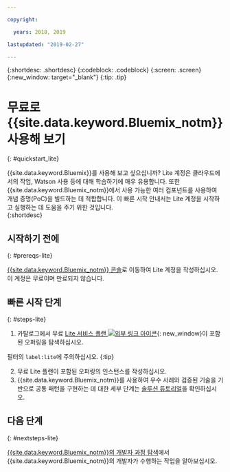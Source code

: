 ```yaml
---

copyright:

  years: 2018, 2019

lastupdated: "2019-02-27"

---
```


{:shortdesc: .shortdesc}
{:codeblock: .codeblock}
{:screen: .screen}
{:new_window: target="_blank"}
{:tip: .tip}


# 무료로 {{site.data.keyword.Bluemix_notm}} 사용해 보기
{: #quickstart_lite}

{{site.data.keyword.Bluemix}}를 사용해 보고 싶으십니까? Lite 계정은 클라우드에서의 작업, Watson 사용 등에 대해 학습하기에 매우 유용합니다. 또한 {{site.data.keyword.Bluemix_notm}}에서 사용 가능한 여러 컴포넌트를 사용하여 개념 증명(PoC)을 빌드하는 데 적합합니다. 이 빠른 시작 안내서는 Lite 계정을 시작하고 실행하는 데 도움을 주기 위한 것입니다.  
{:shortdesc}  

## 시작하기 전에
{: #prereqs-lite}

[{{site.data.keyword.Bluemix_notm}} 콘솔](https://{DomainName})로 이동하여 Lite 계정을 작성하십시오. 이 계정은 무료이며 만료되지 않습니다.

## 빠른 시작 단계
{: #steps-lite}

1. 카탈로그에서 무료 [Lite 서비스 플랜 ![외부 링크 아이콘](../icons/launch-glyph.svg "외부 링크 아이콘")](https://{DomainName}/catalog/?search=label:lite){: new_window}이 포함된 오퍼링을 탐색하십시오.
  
  필터의 `label:lite`에 주의하십시오.
  {:tip}

2. 무료 Lite 플랜이 포함된 오퍼링의 인스턴스를 작성하십시오.
3. {{site.data.keyword.Bluemix_notm}}를 사용하여 우수 사례와 검증된 기술을 기반으로 공통 패턴을 구현하는 데 대한 세부 단계는 [솔루션 튜토리얼](/docs/tutorials?topic=solution-tutorials-tutorials)을 확인하십시오. 


## 다음 단계
{: #nextsteps-lite}

[{{site.data.keyword.Bluemix_notm}}의 개발자 과정 탐색](/docs/overview?topic=overview-dev-journey)에서 {{site.data.keyword.Bluemix_notm}}의 개발자가 수행하는 작업을 알아보십시오. 


